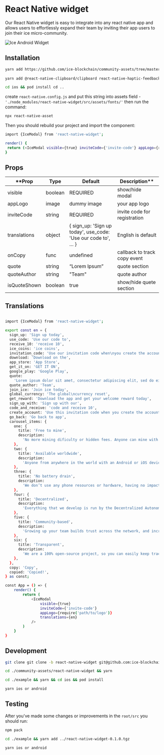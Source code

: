
# React Native widget

Our React Native widget is easy to integrate into any react native app and allows users to effortlessly expand their team by inviting their app users to join their ice micro-community.


![Ice Android Widget](https://media2.giphy.com/media/v1.Y2lkPTc5MGI3NjExNjZmZGMwYjNmMDZhYWJlNWZmOWJjY2FkMmM5NjM0NjhmZjVjNjEwNiZlcD12MV9pbnRlcm5hbF9naWZzX2dpZklkJmN0PWc/zN0rgUMX7QQFeImsmJ/giphy.gif)

## Installation

```bash
yarn add https://github.com/ice-blockchain/community-assets/tree/master/react-native-widget
  
yarn add @react-native-clipboard/clipboard react-native-haptic-feedback react-native-snap-carousel

cd ios && pod install cd ..
```
create `react-native.config.js` and put this string into assets field - `'./node_modules/react-native-widget/src/assets/fonts/'` then run the command:

```bash
npx react-native-asset
```
Then you should rebuild your project and import the component:

```bash
import {IceModal} from 'react-native-widget';

render() {
 return (<IceModal visible={true} inviteCode={'invite-code'} appLogo={require('path/to/logo')} />)
}
```
## Props
**Prop | Type | Default | Description**
|--- |--- |--- |---
visible | boolean | REQUIRED | show/hide modal | 
appLogo | image | dummy image | your app logo | 
inviteCode | string | REQUIRED | invite code for registration | 
translations | object | { sign_up: 'Sign up today', use_code: 'Use our code to', … } | English is default | 
onCopy | func | undefined | callback to track copy event | 
quote | string | “Lorem Ipsum” | quote section | 
quoteAuthor | string | "Team" | quote author | 
isQuoteShown | boolean | true | show/hide quete section | 

## Translations

```bash

import {IceModal} from 'react-native-widget';

export const en = {
  sign_up: 'Sign up today',
  use_code: 'Use our code to',
  receive_10: 'receive 10',
  ice_coins: 'ice coins',
  invitation_code: 'Use our invitation code when\nyou create the account.',
  download: 'Download on the',
  app_store: 'App Store',
  get_it_on: 'GET IT ON',
  google_play: 'Google Play',
  quote:
    'Lorem ipsum dolor sit amet, consectetur adipiscing elit, sed do eiusmod tempor incididunt ut labore et dolore magna aliqua. Ut enim ad minim veniam, quis nostrud exercitation ullamco laboris nisi ut aliquip ex ea commodo consequat.',
  quote_author: 'Team',
  join_ice: 'Join ice today',
  global_currency: 'The global\ncurrency reset',
  get_reward: 'Download the app and get your welcome reward today',
  sign_up_with: 'Sign up with our',
  code_and_receive: 'code and receive 10',
  create_account: 'Use this invitation code when you create the account',
  go_back: 'Go back to app',
  carousel_items: {
    one: {
      title: 'Free to mine',
      description:
        'No more mining dificulty or hidden fees. Anyone can mine with just a mobile phone.',
    },
    two: {
      title: 'Available worldwide',
      description:
        'Anyone from anywhere in the world with an Android or iOS device can join ice.',
    },
    three: {
      title: 'No battery drain',
      description:
        'We don’t use any phone resources or hardware, having no impact on battery or network.',
    },
    four: {
      title: 'Decentralized',
      description:
        'Everything that we develop is run by the Decentralized Autonomous Organization (DAO).',
    },
    five: {
      title: 'Community-based',
      description:
        'Growing up your team builds trust across the network, and increases earnings for everybody.',
    },
    six: {
      title: 'Transparent',
      description:
        'We are a 100% open-source project, so you can easily keep track of our development.',
    },
  },
  copy: 'Copy',
  copied: 'Copied!',
} as const;

const App = () => {
    render() {
        return (
            <IceModal
                visible={true} 
                inviteCode={'invite-code'} 
                appLogo={require('path/to/logo')} 
                translations={en} 
            />
        )
    }
}
```

## Development

```bash
git clone git clone -b react-native-widget git@github.com:ice-blockchain/community-assets.git

cd ./community-assets/react-native-widget && yarn

cd ./example && yarn && cd ios && pod install

yarn ios or android
```

## Testing

After you've made some changes or improvements in the `root/src` you should run:

```bash
npm pack

cd ./example && yarn add ../react-native-widget-0.1.0.tgz

yarn ios or android
```
